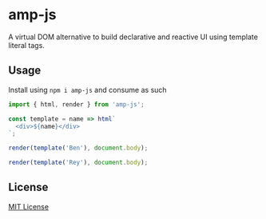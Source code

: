 # amp-js

A virtual DOM alternative to build declarative and reactive UI using template literal tags.

## Usage

Install using `npm i amp-js` and consume as such

```js
import { html, render } from 'amp-js';

const template = name => html`
  <div>${name}</div>
`;

render(template('Ben'), document.body);

render(template('Rey'), document.body);
```

## License

[MIT License](LICENSE)
